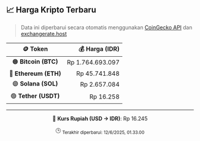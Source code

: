

<!-- HARGA_KRIPTO -->
## 📈 Harga Kripto Terbaru

> Data ini diperbarui secara otomatis menggunakan [CoinGecko API](https://www.coingecko.com/) dan [exchangerate.host](https://exchangerate.host/)

<div align="center">

| 🪙 Token | 💰 Harga (IDR) |
|:------:|---------------:|
| 🟠 **Bitcoin (BTC)**   | Rp 1.764.693.097 |
| 🔵 **Ethereum (ETH)**  | Rp 45.741.848 |
| 🟣 **Solana (SOL)**    | Rp 2.657.084 |
| 🟢 **Tether (USDT)**   | Rp 16.258 |

---

💱 **Kurs Rupiah (USD → IDR)**: Rp 16.245

🕒 <sub>Terakhir diperbarui: 12/6/2025, 01.33.00</sub>

</div>
<!-- /HARGA_KRIPTO -->
